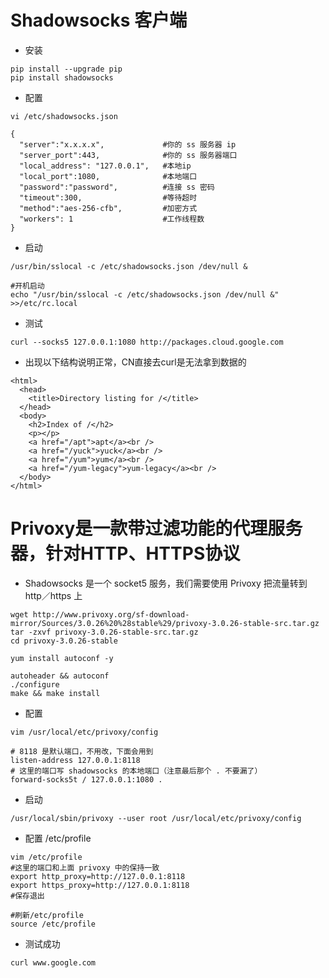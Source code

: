 # Shadowsocks 客户端
- 安装
```shell
pip install --upgrade pip
pip install shadowsocks
```
- 配置
```shell
vi /etc/shadowsocks.json

{
  "server":"x.x.x.x",             #你的 ss 服务器 ip
  "server_port":443,              #你的 ss 服务器端口
  "local_address": "127.0.0.1",   #本地ip
  "local_port":1080,              #本地端口
  "password":"password",          #连接 ss 密码
  "timeout":300,                  #等待超时
  "method":"aes-256-cfb",         #加密方式
  "workers": 1                    #工作线程数
}
```
- 启动
```shell
/usr/bin/sslocal -c /etc/shadowsocks.json /dev/null &

#开机启动
echo "/usr/bin/sslocal -c /etc/shadowsocks.json /dev/null &" >>/etc/rc.local
```

- 测试
```shell
curl --socks5 127.0.0.1:1080 http://packages.cloud.google.com
```
- 出现以下结构说明正常，CN直接去curl是无法拿到数据的
``` shell
<html>
  <head>
    <title>Directory listing for /</title>
  </head>
  <body>
    <h2>Index of /</h2>
    <p></p>
    <a href="/apt">apt</a><br />
    <a href="/yuck">yuck</a><br />
    <a href="/yum">yum</a><br />
    <a href="/yum-legacy">yum-legacy</a><br />
  </body>
</html>
```

# Privoxy是一款带过滤功能的代理服务器，针对HTTP、HTTPS协议

- Shadowsocks 是一个 socket5 服务，我们需要使用 Privoxy 把流量转到 http／https 上
```shell
wget http://www.privoxy.org/sf-download-mirror/Sources/3.0.26%20%28stable%29/privoxy-3.0.26-stable-src.tar.gz
tar -zxvf privoxy-3.0.26-stable-src.tar.gz
cd privoxy-3.0.26-stable

yum install autoconf -y

autoheader && autoconf
./configure
make && make install
```
- 配置
```shell
vim /usr/local/etc/privoxy/config

# 8118 是默认端口，不用改，下面会用到
listen-address 127.0.0.1:8118   
# 这里的端口写 shadowsocks 的本地端口（注意最后那个 . 不要漏了）
forward-socks5t / 127.0.0.1:1080 .
```
- 启动
```shell
/usr/local/sbin/privoxy --user root /usr/local/etc/privoxy/config
```
- 配置 /etc/profile

```shell
vim /etc/profile
#这里的端口和上面 privoxy 中的保持一致
export http_proxy=http://127.0.0.1:8118
export https_proxy=http://127.0.0.1:8118
#保存退出

#刷新/etc/profile
source /etc/profile
```

- 测试成功

```shell 
curl www.google.com
```
